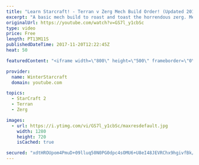 ```yaml
---
title: "Learn Starcraft! - Terran v Zerg Mech Build Order! (Updated 2018)"
excerpt: "A basic mech build to roast and toast the horrendous zerg. Meant for lower level players looking for some direction! -- Watch live at https://www.twitch.tv/wintergaming"
originalUrl: https://youtube.com/watch?v=GS7l_y1cbSc
type: video
price: Free
length: PT13M11S
publishedDateTime: 2017-11-20T12:22:45Z
heat: 50

featuredContent: "<iframe width=\"800\" height=\"500\" frameborder=\"0\" src=\"https://www.youtube.com/embed/GS7l_y1cbSc\" allow=\"accelerometer; autoplay; encrypted-media; gyroscope; picture-in-picture\" allowfullscreen></iframe>"

provider:
  name: WinterStarcraft
  domain: youtube.com

topics:
  - StarCraft 2
  - Terran
  - Zerg

images:
  - url: https://i.ytimg.com/vi/GS7l_y1cbSc/maxresdefault.jpg
    width: 1280
    height: 720
    isCached: true

secured: "xdtHROUpom4PmuD+09lluq50N0PG0dpc4sOMU6+U8eI48JEVRChx9hgivfBk/t1BaWjEswtIG/N60Q69+k6f3VJgkSdDPn66sK5T+gvEkf6bZEL3vpUybmTObQTXUZuVuiCWZtlJ5DSpfbLMLThjNWG0XyqEH0Fb2w5+8qELZSsvlsAmVQBGCdriYbFsn37kecsDdgOHIh9R4dnDjwixg6NA+NrzT7NVx+8lVqdZ4o/lWKu+C7RYnd7QwpEFt+KO0OdwNItmIvg4xsWmTBBly0rQYQA43IG4yvNnm/Gzz0RkRDNX+vQXDlHPf9GWUIBEYr4GFPNxIMTwOejDxWAC0Km+wneXlTszd06i7/BRs0hcfpgeZ2keo3ppmceCvEN8oqAg7OxFVCzykVOOroJBm/JlSOhNKj+5dqQKY/3A5DY=;TC+RYhS9KPmM1JWMI+XEDg=="
---
```


